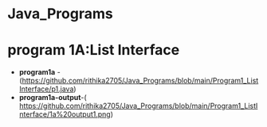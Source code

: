 # Java_Programs
# program 1A:List Interface
- **program1a** -(https://github.com/rithika2705/Java_Programs/blob/main/Program1_ListInterface/p1.java)
- **program1a-output**-( https://github.com/rithika2705/Java_Programs/blob/main/Program1_ListInterface/1a%20output1.png)

